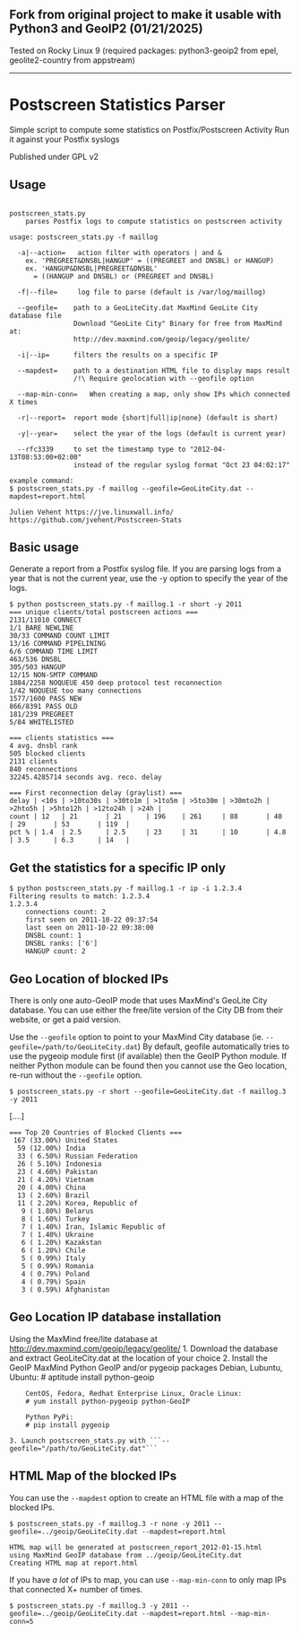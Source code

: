 **Fork from original project to make it usable with Python3 and GeoIP2 (01/21/2025)**
---
Tested on Rocky Linux 9 (required packages: python3-geoip2 from epel,  geolite2-country from appstream)

---

Postscreen Statistics Parser
============================

Simple script to compute some statistics on Postfix/Postscreen Activity
Run it against your Postfix syslogs

Published under GPL v2

Usage
-------

```

postscreen_stats.py
    parses Postfix logs to compute statistics on postscreen activity

usage: postscreen_stats.py -f maillog

  -a|--action=   action filter with operators | and &
    ex. 'PREGREET&DNSBL|HANGUP' = ((PREGREET and DNSBL) or HANGUP)
    ex. 'HANGUP&DNSBL|PREGREET&DNSBL'
      = ((HANGUP and DNSBL) or (PREGREET and DNSBL)

  -f|--file=     log file to parse (default is /var/log/maillog)

  --geofile=    path to a GeoLiteCity.dat MaxMind GeoLite City database file
                Download "GeoLite City" Binary for free from MaxMind at:
                http://dev.maxmind.com/geoip/legacy/geolite/

  -i|--ip=      filters the results on a specific IP

  --mapdest=    path to a destination HTML file to display maps result
                /!\ Require geolocation with --geofile option

  --map-min-conn=   When creating a map, only show IPs which connected X times

  -r|--report=  report mode {short|full|ip|none} (default is short)

  -y|--year=    select the year of the logs (default is current year)

  --rfc3339     to set the timestamp type to "2012-04-13T08:53:00+02:00"
                instead of the regular syslog format "Oct 23 04:02:17"

example command:
$ postscreen_stats.py -f maillog --geofile=GeoLiteCity.dat --mapdest=report.html

Julien Vehent https://jve.linuxwall.info/
https://github.com/jvehent/Postscreen-Stats

```

Basic usage
--------------

Generate a report from a Postfix syslog file.
If you are parsing logs from a year that is not the current year, use the -y option to specify the year of the logs.

    $ python postscreen_stats.py -f maillog.1 -r short -y 2011
    === unique clients/total postscreen actions ===
    2131/11010 CONNECT
    1/1 BARE NEWLINE
    30/33 COMMAND COUNT LIMIT
    13/16 COMMAND PIPELINING
    6/6 COMMAND TIME LIMIT
    463/536 DNSBL
    305/503 HANGUP
    12/15 NON-SMTP COMMAND
    1884/2258 NOQUEUE 450 deep protocol test reconnection
    1/42 NOQUEUE too many connections
    1577/1600 PASS NEW
    866/8391 PASS OLD
    181/239 PREGREET
    5/84 WHITELISTED

    === clients statistics ===
    4 avg. dnsbl rank
    505 blocked clients
    2131 clients
    840 reconnections
    32245.4285714 seconds avg. reco. delay

    === First reconnection delay (graylist) ===
    delay | <10s | >10to30s | >30to1m | >1to5m | >5to30m | >30mto2h | >2hto5h | >5hto12h | >12to24h | >24h |
    count | 12   | 21       | 21      | 196    | 261     | 88       | 40      | 29       | 53       | 119  |
    pct % | 1.4  | 2.5      | 2.5     | 23     | 31      | 10       | 4.8     | 3.5      | 6.3      | 14   |

Get the statistics for a specific IP only
--------------------------------------------

    $ python postscreen_stats.py -f maillog.1 -r ip -i 1.2.3.4
    Filtering results to match: 1.2.3.4
    1.2.3.4
        connections count: 2
        first seen on 2011-10-22 09:37:54
        last seen on 2011-10-22 09:38:00
        DNSBL count: 1
        DNSBL ranks: ['6']
        HANGUP count: 2



Geo Location of blocked IPs
------------------------------

There is only one auto-GeoIP mode that uses MaxMind's GeoLite City database.
You can use either the free/lite version of the City DB from their website, or get a paid version.

Use the ```--geofile``` option to point to your MaxMind City database (ie. ```--geofile=/path/to/GeoLiteCity.dat```)
By default, geofile automatically tries to use the pygeoip module first (if available) then the GeoIP Python module.
If neither Python module can be found then you cannot use the Geo location, re-run without the ```--geofile``` option.

    $ postscreen_stats.py -r short --geofile=GeoLiteCity.dat -f maillog.3 -y 2011

   [....]

    === Top 20 Countries of Blocked Clients ===
     167 (33.00%) United States
      59 (12.00%) India
      33 ( 6.50%) Russian Federation
      26 ( 5.10%) Indonesia
      23 ( 4.60%) Pakistan
      21 ( 4.20%) Vietnam
      20 ( 4.00%) China
      13 ( 2.60%) Brazil
      11 ( 2.20%) Korea, Republic of
       9 ( 1.80%) Belarus
       8 ( 1.60%) Turkey
       7 ( 1.40%) Iran, Islamic Republic of
       7 ( 1.40%) Ukraine
       6 ( 1.20%) Kazakstan
       6 ( 1.20%) Chile
       5 ( 0.99%) Italy
       5 ( 0.99%) Romania
       4 ( 0.79%) Poland
       4 ( 0.79%) Spain
       3 ( 0.59%) Afghanistan

Geo Location IP database installation
----------------------------------------
Using the MaxMind free/lite database at http://dev.maxmind.com/geoip/legacy/geolite/
    1. Download the database and extract GeoLiteCity.dat at the location of your choice
    2. Install the GeoIP MaxMind Python GeoIP and/or pygeoip packages
        Debian, Lubuntu, Ubuntu:
        # aptitude install python-geoip

        CentOS, Fedora, Redhat Enterprise Linux, Oracle Linux:
        # yum install python-pygeoip python-GeoIP

        Python PyPi:
        # pip install pygeoip

    3. Launch postscreen_stats.py with ```--geofile="/path/to/GeoLiteCity.dat"```

HTML Map of the blocked IPs
-----------------------------------
You can use the ```--mapdest``` option to create an HTML file with a map of the blocked IPs.

    $ postscreen_stats.py -f maillog.3 -r none -y 2011 --geofile=../geoip/GeoLiteCity.dat --mapdest=report.html

    HTML map will be generated at postscreen_report_2012-01-15.html
    using MaxMind GeoIP database from ../geoip/GeoLiteCity.dat
    Creating HTML map at report.html

If you have *a lot* of IPs to map, you can use ```--map-min-conn``` to only map IPs that connected X+ number of times.

    $ postscreen_stats.py -f maillog.3 -y 2011 --geofile=../geoip/GeoLiteCity.dat --mapdest=report.html --map-min-conn=5
